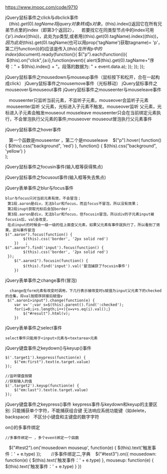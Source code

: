https://www.imooc.com/code/9710

jQuery鼠标事件之click与dbclick事件    
    $(this).get(0).tagName 将jquery对象转成js对象，$(this).index()返回它在所有兄弟节点里的index（即第3个返回2），
    若要找它在同类型节点中的index可用 $('p').index($(this))，此处为p类型,或者用$($(this).get(0).tagName).index($(this))，
    因为此处$(this).get(0).tagName(也可以用prop('tagName')获取tagname)= 'p'，第二行function(i)的i应该是传入$(this)在所有p中的index
    
    $(document).ready(function(){
      $("p").each(function(i){
        $(this).on("click",{a:i},function(event){
          alert($(this).get(0).tagName+"序号：" + $(this).index() + "。段落的数据为: " + event.data.a);
        });
      });
    });
    
jQuery鼠标事件之mousedown与mouseup事件（鼠标按下和松开，合在一起构成click）
jQuery鼠标事件之mousemove事件（光标移动）
jQuery鼠标事件之mouseover与mouseout事件
jQuery鼠标事件之mouseenter与mouseleave事件

    mouseenter只监听当前元素，不监听子元素，mouseover会监听子元素
    mouseenter监听 父元素，光标进入子元素不触发。mouseover监听 父元素，光标进入子元素会触发mouseout
    mouseleave mouseenter只会在当前绑定元素执行，不会冒泡执行父元素的事件;mouseover mouseout冒泡执行父元素事件
    
jQuery鼠标事件之hover事件
    
    第一个函数是mouseenter ，第二个是mouseleave
    $("p").hover(
        function() {
            $(this).css("background", 'red')
        },
		      function() {
            $(this).css("background", 'yellow')
        }  
    ); 
    
jQuery鼠标事件之focusin事件(输入框等获得焦点)

jQuery鼠标事件之focusout事件(输入框等失去焦点)

jQuery表单事件之blur与focus事件

	blur与focus只对当前元素有效，不会冒泡；
	 第1段.aaron是div，无法blur和focus，而且focus不冒泡，所以没有效果；
	 第2段inupt获取光标后会加border；
	 第3段.aaron是div，无法blur和focus，但focusin冒泡，所以div的子元素input被focusin后，val会改变，
	 在点input的时候会一级一级的往上面查父元素，如果父元素有事件就执行了，所以看到了效果。这叫事件冒泡
	$(".aaron").focus(function() {
        	$(this).css('border', '2px solid red')
    	})   ;
	$(".aaron").find('input').focus(function() {
        	$(this).css('border', '2px solid red')
   	 });
    	$(".aaron1").focusin(function() {
       	 	$(this).find('input').val('冒泡捕获了focusin事件')
    	})

	 
jQuery表单事件之change事件(冒泡)	 
	 
	  change在form元素有改变时调用，下几行表示被改变时s赋值为input父元素下的checked的合集，将val按顺序拼接后赋值v
	 $(".aaron1>input").change(function(e) {
		var v='';var s=$(this).parent().find(':checked');
		for(i=0;i<s.length;i++){v=v+s.eq(i).val();}
        	$("#result").html(v);
    	})

jQuery表单事件之select事件

	select事件只能用于<input>元素与<textarea>元素

jQuery键盘事件之keydown()与keyup()事件

    $('.target1').keypress(function(e) {
        $("em:first").text(e.target.value)
    });

    //监听键盘按键
    //获取输入的值
    $('.target2').keyup(function(e) {
        $("em:last").text(e.target.value)
    });
    
jQuery键盘事件之keypress()事件
	keypress事件与keydown和keyup的主要区别:
	只能捕获单个字符，不能捕获组合键
	无法响应系统功能键（如delete，backspace）
	不区分小键盘和主键盘的数字字符

on()的多事件绑定

	//多事件绑定一 ，多个event绑定一个函数
    $("#test2").on('mousedown mouseup', function(e) {
        $(this).text('触发事件：' + e.type)
    });
        //多事件绑定二,字典
    $("#test3").on({
        mousedown: function(e) {
            $(this).text('触发事件：' + e.type)
        },
        mouseup: function(e) {
            $(this).text('触发事件：' + e.type)
        }
    })

